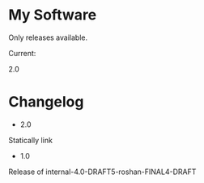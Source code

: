 # My Software

Only releases available.

Current:

2.0

# Changelog

* 2.0

Statically link

* 1.0

Release of internal-4.0-DRAFT5-roshan-FINAL4-DRAFT

